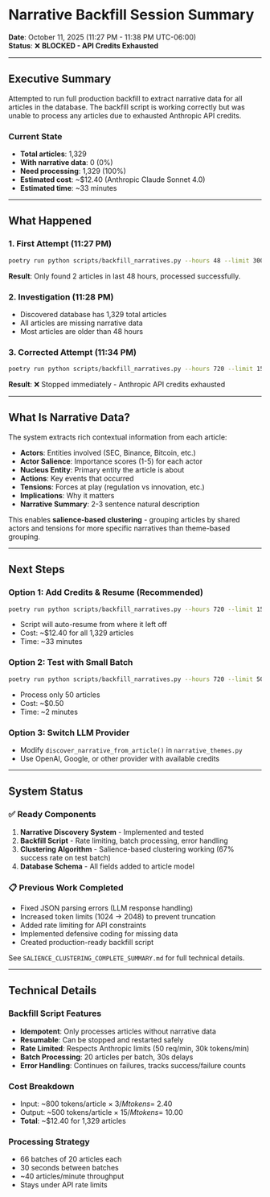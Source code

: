 # Narrative Backfill Session Summary

**Date**: October 11, 2025 (11:27 PM - 11:38 PM UTC-06:00)  
**Status**: ❌ **BLOCKED - API Credits Exhausted**

---

## Executive Summary

Attempted to run full production backfill to extract narrative data for all articles in the database. The backfill script is working correctly but was unable to process any articles due to exhausted Anthropic API credits.

### Current State
- **Total articles**: 1,329
- **With narrative data**: 0 (0%)
- **Need processing**: 1,329 (100%)
- **Estimated cost**: ~$12.40 (Anthropic Claude Sonnet 4.0)
- **Estimated time**: ~33 minutes

---

## What Happened

### 1. First Attempt (11:27 PM)
```bash
poetry run python scripts/backfill_narratives.py --hours 48 --limit 300 --batch-size 20 --batch-delay 30
```
**Result**: Only found 2 articles in last 48 hours, processed successfully.

### 2. Investigation (11:28 PM)
- Discovered database has 1,329 total articles
- All articles are missing narrative data
- Most articles are older than 48 hours

### 3. Corrected Attempt (11:34 PM)
```bash
poetry run python scripts/backfill_narratives.py --hours 720 --limit 1500 --batch-size 20 --batch-delay 30
```
**Result**: ❌ Stopped immediately - Anthropic API credits exhausted

---

## What Is Narrative Data?

The system extracts rich contextual information from each article:

- **Actors**: Entities involved (SEC, Binance, Bitcoin, etc.)
- **Actor Salience**: Importance scores (1-5) for each actor
- **Nucleus Entity**: Primary entity the article is about
- **Actions**: Key events that occurred
- **Tensions**: Forces at play (regulation vs innovation, etc.)
- **Implications**: Why it matters
- **Narrative Summary**: 2-3 sentence natural description

This enables **salience-based clustering** - grouping articles by shared actors and tensions for more specific narratives than theme-based grouping.

---

## Next Steps

### Option 1: Add Credits & Resume (Recommended)
```bash
poetry run python scripts/backfill_narratives.py --hours 720 --limit 1500 --batch-size 20 --batch-delay 30
```
- Script will auto-resume from where it left off
- Cost: ~$12.40 for all 1,329 articles
- Time: ~33 minutes

### Option 2: Test with Small Batch
```bash
poetry run python scripts/backfill_narratives.py --hours 720 --limit 50 --batch-size 10 --batch-delay 30
```
- Process only 50 articles
- Cost: ~$0.50
- Time: ~2 minutes

### Option 3: Switch LLM Provider
- Modify `discover_narrative_from_article()` in `narrative_themes.py`
- Use OpenAI, Google, or other provider with available credits

---

## System Status

### ✅ Ready Components
1. **Narrative Discovery System** - Implemented and tested
2. **Backfill Script** - Rate limiting, batch processing, error handling
3. **Clustering Algorithm** - Salience-based clustering working (67% success rate on test batch)
4. **Database Schema** - All fields added to article model

### 📋 Previous Work Completed
- Fixed JSON parsing errors (LLM response handling)
- Increased token limits (1024 → 2048) to prevent truncation
- Added rate limiting for API constraints
- Implemented defensive coding for missing data
- Created production-ready backfill script

See `SALIENCE_CLUSTERING_COMPLETE_SUMMARY.md` for full technical details.

---

## Technical Details

### Backfill Script Features
- **Idempotent**: Only processes articles without narrative data
- **Resumable**: Can be stopped and restarted safely
- **Rate Limited**: Respects Anthropic limits (50 req/min, 30k tokens/min)
- **Batch Processing**: 20 articles per batch, 30s delays
- **Error Handling**: Continues on failures, tracks success/failure counts

### Cost Breakdown
- Input: ~800 tokens/article × $3/M tokens = ~$2.40
- Output: ~500 tokens/article × $15/M tokens = ~$10.00
- **Total**: ~$12.40 for 1,329 articles

### Processing Strategy
- 66 batches of 20 articles each
- 30 seconds between batches
- ~40 articles/minute throughput
- Stays under API rate limits
